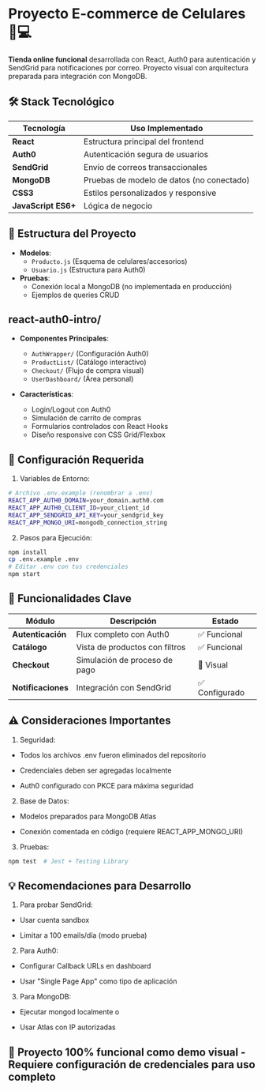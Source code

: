 # Proyecto E-commerce de Celulares 📱💻

**Tienda online funcional** desarrollada con React, Auth0 para autenticación y SendGrid para notificaciones por correo. Proyecto visual con arquitectura preparada para integración con MongoDB.

## 🛠 Stack Tecnológico

| Tecnología | Uso Implementado |
|------------|------------------|
| **React** | Estructura principal del frontend |
| **Auth0** | Autenticación segura de usuarios |
| **SendGrid** | Envío de correos transaccionales |
| **MongoDB** | Pruebas de modelo de datos (no conectado) |
| **CSS3** | Estilos personalizados y responsive |
| **JavaScript ES6+** | Lógica de negocio |

## 📂 Estructura del Proyecto

- **Modelos**: 
  - `Producto.js` (Esquema de celulares/accesorios)
  - `Usuario.js` (Estructura para Auth0)
- **Pruebas**: 
  - Conexión local a MongoDB (no implementada en producción)
  - Ejemplos de queries CRUD

## react-auth0-intro/
- **Componentes Principales**:
  - `AuthWrapper/` (Configuración Auth0)
  - `ProductList/` (Catálogo interactivo)
  - `Checkout/` (Flujo de compra visual)
  - `UserDashboard/` (Área personal)
  
- **Características**:
  - Login/Logout con Auth0
  - Simulación de carrito de compras
  - Formularios controlados con React Hooks
  - Diseño responsive con CSS Grid/Flexbox

## 🔐 Configuración Requerida
1. Variables de Entorno:
```bash
# Archivo .env.example (renombrar a .env)
REACT_APP_AUTH0_DOMAIN=your_domain.auth0.com
REACT_APP_AUTH0_CLIENT_ID=your_client_id
REACT_APP_SENDGRID_API_KEY=your_sendgrid_key
REACT_APP_MONGO_URI=mongodb_connection_string
```
2. Pasos para Ejecución:
```bash
npm install
cp .env.example .env
# Editar .env con tus credenciales
npm start
```

## 🚀 Funcionalidades Clave

| Módulo         | Descripción                              | Estado        |
|----------------|------------------------------------------|---------------|
| **Autenticación** | Flux completo con Auth0                  | ✅ Funcional  |
| **Catálogo**     | Vista de productos con filtros           | ✅ Funcional  |
| **Checkout**     | Simulación de proceso de pago            | 🚧 Visual     |
| **Notificaciones** | Integración con SendGrid                 | ✅ Configurado |

## ⚠️ Consideraciones Importantes
1. Seguridad:

  - Todos los archivos .env fueron eliminados del repositorio

  - Credenciales deben ser agregadas localmente

  - Auth0 configurado con PKCE para máxima seguridad

2. Base de Datos:

  - Modelos preparados para MongoDB Atlas

  - Conexión comentada en código (requiere REACT_APP_MONGO_URI)

3. Pruebas:
```bash
npm test  # Jest + Testing Library
```
## 💡 Recomendaciones para Desarrollo
1. Para probar SendGrid:

  - Usar cuenta sandbox

  - Limitar a 100 emails/día (modo prueba)

2. Para Auth0:

  - Configurar Callback URLs en dashboard

  - Usar "Single Page App" como tipo de aplicación

3. Para MongoDB:

  - Ejecutar mongod localmente o

  - Usar Atlas con IP autorizadas

## 🔧 Proyecto 100% funcional como demo visual - Requiere configuración de credenciales para uso completo
